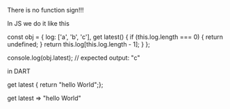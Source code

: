 There is no function sign!!!

In JS we do it like this 

const obj = {
  log: ['a', 'b', 'c'],
  get latest() {
    if (this.log.length === 0) {
      return undefined;
    }
    return this.log[this.log.length - 1];
  }
};

console.log(obj.latest);
// expected output: "c"


in DART

 get latest { return "hello World";};
 
 get latest => "hello World"
